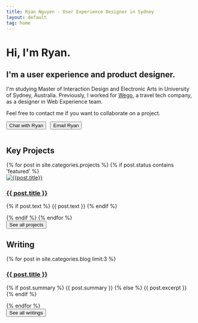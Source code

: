 ```yaml
---
title: Ryan Nguyen - User Experience Designer in Sydney
layout: default
tag: home
---
```


# Hi, I'm Ryan.

## I'm a user experience and product designer.

I'm studying Master of Interaction Design and Electronic Arts in University of Sydney, Australia. Previously, I worked for [Wego](https://www.wego.com), a travel tech company, as a designer in Web Experience team.

Feel free to contact me if you want to collaborate on a project.

<form action="/pabot" style="display: inline-block; margin-right:0.5em">
  <input type="submit" class="button button-big mobile-block" value="Chat with Ryan" />
</form>

<form action="/contact" style="display: inline-block;">
  <input type="submit" class="button button-big mobile-block" value="Email Ryan" />
</form>

<br/>

<h2 class="key-category"> Key Projects</h2>

<div class="projects list featured">
  <div class="posts">
    {% for post in site.categories.projects %}
      {% if post.status contains 'featured' %}
        <div class="post-entry py3">
          <a href="{{ post.url | prepend: site.baseurl }}" class="post-link">
            <div class="wrap">
              <img class="thumb" src="{{ post.thumbnail }}" ref="{{ post.title | downcase | prepend: site.baseurl }}" alt="{{post.title}}">  
            </div>
          </a>
          <div class="summary">
            <a href="{{ post.url | prepend: site.baseurl }}" class="post-link">
              <h3 class="h2 title">{{ post.title }}</h3>
            </a>
            <p class="text">
              {% if post.text %}
                {{ post.text }}
              {% endif %}
            </p>
          </div>
        </div>
      {% endif %}
    {% endfor %}
  </div>
</div>

<form action="/projects" class="center">
  <input type="submit" class="button button-big mobile-block" value="See all projects" />
</form>


<h2 class="key-category">Writing</h2>

<div class="blog featured">
  <div class="posts">
    {% for post in site.categories.blog limit:3 %}
      <div class="post py3">
        <a href="{{ post.url | prepend: site.baseurl }}" class="post-link"><h3 class="h3 post-title">{{ post.title }}</h3></a>
        <p class="post-summary">
          {% if post.summary %}
            {{ post.summary }}
          {% else %}
            {{ post.excerpt }}
          {% endif %}
        </p>
      </div>
    {% endfor %}
  </div>
</div>

<form action="/blog" class="center">
  <input type="submit" class="button button-big mobile-block" value="See all writings" />
</form>